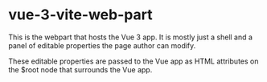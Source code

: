 # vue-3-vite-web-part

This is the webpart that hosts the Vue 3 app. It is mostly just a shell and a panel of editable properties the page author can modify.

These editable properties are passed to the Vue app as HTML attributes on the $root node that surrounds the Vue app.